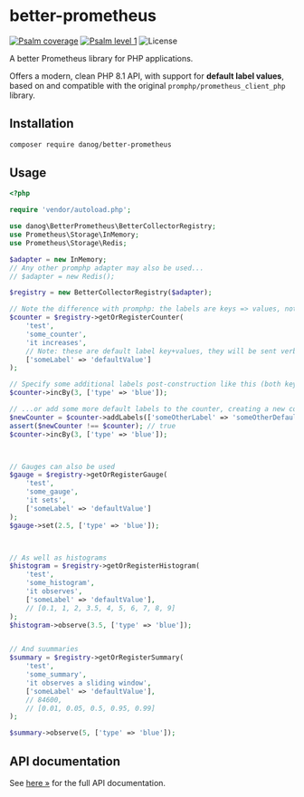 # better-prometheus

[![Psalm coverage](https://shepherd.dev/github/danog/better-prometheus/coverage.svg)](https://shepherd.dev/github/danog/better-prometheus)
[![Psalm level 1](https://shepherd.dev/github/danog/better-prometheus/level.svg)](https://shepherd.dev/github/danog/better-prometheus)
![License](https://img.shields.io/github/license/danog/better-prometheus)

A better Prometheus library for PHP applications.  

Offers a modern, clean PHP 8.1 API, with support for **default label values**, based on and compatible with the original `promphp/prometheus_client_php` library.   

## Installation

```bash
composer require danog/better-prometheus
```

## Usage

```php
<?php

require 'vendor/autoload.php';

use danog\BetterPrometheus\BetterCollectorRegistry;
use Prometheus\Storage\InMemory;
use Prometheus\Storage\Redis;

$adapter = new InMemory;
// Any other promphp adapter may also be used...
// $adapter = new Redis();

$registry = new BetterCollectorRegistry($adapter);

// Note the difference with promphp: the labels are keys => values, not just keys.  
$counter = $registry->getOrRegisterCounter(
    'test',
    'some_counter',
    'it increases',
    // Note: these are default label key+values, they will be sent verbatim, no changes
    ['someLabel' => 'defaultValue']
);

// Specify some additional labels post-construction like this (both keys and values)...
$counter->incBy(3, ['type' => 'blue']);

// ...or add some more default labels to the counter, creating a new counter:
$newCounter = $counter->addLabels(['someOtherLabel' => 'someOtherDefaultValue']);
assert($newCounter !== $counter); // true
$counter->incBy(3, ['type' => 'blue']);



// Gauges can also be used
$gauge = $registry->getOrRegisterGauge(
    'test',
    'some_gauge',
    'it sets',
    ['someLabel' => 'defaultValue']
);
$gauge->set(2.5, ['type' => 'blue']);



// As well as histograms
$histogram = $registry->getOrRegisterHistogram(
    'test',
    'some_histogram',
    'it observes',
    ['someLabel' => 'defaultValue'],
    // [0.1, 1, 2, 3.5, 4, 5, 6, 7, 8, 9]
);
$histogram->observe(3.5, ['type' => 'blue']);


// And suummaries
$summary = $registry->getOrRegisterSummary(
    'test',
    'some_summary',
    'it observes a sliding window',
    ['someLabel' => 'defaultValue'],
    // 84600,
    // [0.01, 0.05, 0.5, 0.95, 0.99]
);

$summary->observe(5, ['type' => 'blue']);
```

## API documentation

See [here &raquo;](https://github.com/danog/better-prometheus/blob/master/docs/docs/index.md) for the full API documentation.  